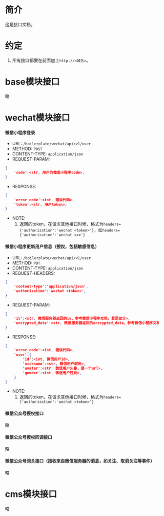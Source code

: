 # 简介

这是接口文档。

# 约定

1. 所有接口都要在前面加上`http://<域名>`。

# base模块接口

略

# wechat模块接口

#### 微信小程序登录

- URL: `/boilerplate/wechat/api/v1/user`
- METHOD: `POST`
- CONTENT-TYPE: `application/json`
- REQUEST-PARAM:
```JSON
{
    'code':<str, 用户的微信小程序code>,
}
```
- RESPONSE:
```JSON
{
    'error_code':<int, 错误代码>,
    'token':<str, 用户token>,
}
```
- NOTE:
    1. 返回的token，在请求其他接口时候，格式为`headers={'authorization':'wechat <token>'}`，如`headers={'authorization':'wechat xxx'}`

#### 微信小程序更新用户信息（授权，包括敏感信息）

- URL: `/boilerplate/wechat/api/v1/user`
- METHOD: `PUT`
- CONTENT-TYPE: `application/json`
- REQUEST-HEADERS:
```JSON
{
    'content-type':'application/json',
    'authorization':'wechat <token>',
}
```
- REQUEST-PARAM:
```JSON
{
    'iv':<str, 微信服务器返回的iv，参考微信小程序文档，登录部分>,
    'encrypted_data':<str, 微信服务器返回的encrypted_data，参考微信小程序文档，登录部分>,
}
```
- RESPONSE:
```JSON
{
    'error_code':<int, 错误代码>,
    'user':{
        'id':<int, 微信用户id>,
        'nickname':<str, 微信用户昵称>,
        'avatar':<str, 微信用户头像，是一个url>,
        'gender':<int, 微信用户性别>,
    }
}
```
- NOTE:
    1. 返回的token，在请求其他接口时候，格式为`headers={'authorization':'wechat <token>'}`

#### 微信公众号授权接口

略

#### 微信公众号授权回调接口

略

#### 微信公众号网关接口（接收来自微信服务器的消息，如关注、取消关注等事件）

略

# cms模块接口

略